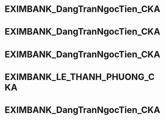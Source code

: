 # EXIMBANK_DangTranNgocTien_CKA
# EXIMBANK_DangTranNgocTien_CKA
# EXIMBANK_DangTranNgocTien_CKA
# EXIMBANK_LE_THANH_PHUONG_CKA
# EXIMBANK_DangTranNgocTien_CKA
